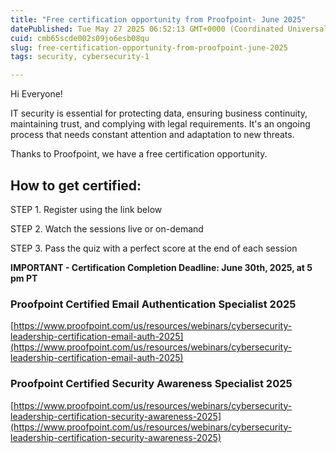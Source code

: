 ```yaml
---
title: "Free certification opportunity from Proofpoint- June 2025"
datePublished: Tue May 27 2025 06:52:13 GMT+0000 (Coordinated Universal Time)
cuid: cmb65scde002s09jo6esb08qu
slug: free-certification-opportunity-from-proofpoint-june-2025
tags: security, cybersecurity-1

---
```


Hi Everyone!

IT security is essential for protecting data, ensuring business continuity, maintaining trust, and complying with legal requirements. It's an ongoing process that needs constant attention and adaptation to new threats.

Thanks to Proofpoint, we have a free certification opportunity.

## How to get certified:

STEP 1. Register using the link below

STEP 2. Watch the sessions live or on-demand

STEP 3. Pass the quiz with a perfect score at the end of each session

**IMPORTANT - Certification Completion Deadline: June 30th, 2025, at 5 pm PT**

### Proofpoint Certified Email Authentication Specialist 2025

[https://www.proofpoint.com/us/resources/webinars/cybersecurity-leadership-certification-email-auth-2025](https://www.proofpoint.com/us/resources/webinars/cybersecurity-leadership-certification-email-auth-2025)

### Proofpoint Certified Security Awareness Specialist 2025

[https://www.proofpoint.com/us/resources/webinars/cybersecurity-leadership-certification-security-awareness-2025](https://www.proofpoint.com/us/resources/webinars/cybersecurity-leadership-certification-security-awareness-2025)